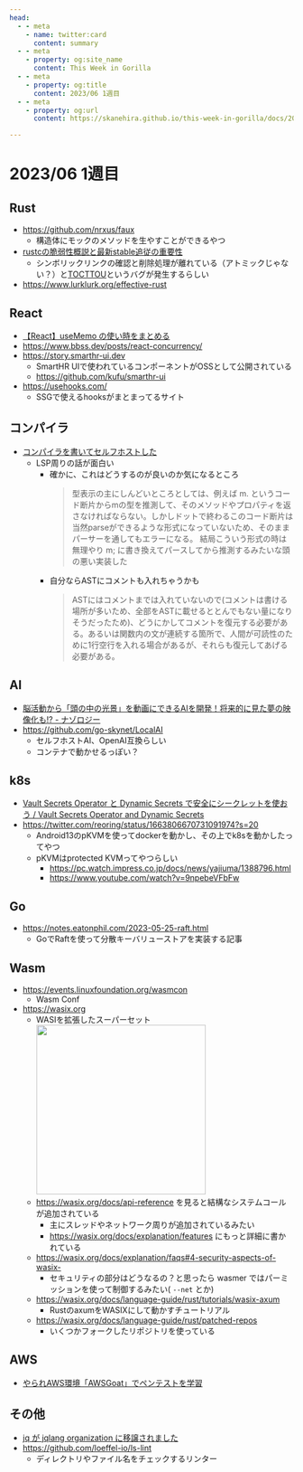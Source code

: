 ```yaml
---
head:
  - - meta
    - name: twitter:card
      content: summary
  - - meta
    - property: og:site_name
      content: This Week in Gorilla
  - - meta
    - property: og:title
      content: 2023/06 1週目
  - - meta
    - property: og:url
      content: https://skanehira.github.io/this-week-in-gorilla/docs/2023/0601.html

---
```


# 2023/06 1週目

## Rust
- https://github.com/nrxus/faux
  - 構造体にモックのメソッドを生やすことができるやつ
- [rustcの脆弱性概説と最新stable追従の重要性](https://techblog.paild.co.jp/entry/2023/05/26/135944)
  - シンボリックリンクの確認と削除処理が離れている（アトミックじゃない？）と[TOCTTOU](https://ja.wikipedia.org/wiki/Time_of_check_to_time_of_use)というバグが発生するらしい
- https://www.lurklurk.org/effective-rust

## React
- [【React】useMemo の使い時をまとめる](https://zenn.dev/chot/articles/react-when-to-use-memo)
- https://www.bbss.dev/posts/react-concurrency/
- https://story.smarthr-ui.dev
  - SmartHR UIで使われているコンポーネントがOSSとして公開されている
  - https://github.com/kufu/smarthr-ui
- https://usehooks.com/
  - SSGで使えるhooksがまとまってるサイト

## コンパイラ
- [コンパイラを書いてセルフホストした](https://zenn.dev/myuon/articles/76047d5d575346)
  - LSP周りの話が面白い
    - 確かに、これはどうするのが良いのか気になるところ
      > 型表示の主にしんどいところとしては、例えば m. というコード断片からmの型を推測して、そのメソッドやプロパティを返さなければならない。しかしドットで終わるこのコード断片は当然parseができるような形式になっていないため、そのままパーサーを通してもエラーになる。
      > 結局こういう形式の時は無理やり m; に書き換えてパースしてから推測するみたいな頭の悪い実装した
    - 自分ならASTにコメントも入れちゃうかも
      > ASTにはコメントまでは入れていないので(コメントは書ける場所が多いため、全部をASTに載せるととんでもない量になりそうだったため)、どうにかしてコメントを復元する必要がある。あるいは関数内の文が連続する箇所で、人間が可読性のために1行空行を入れる場合があるが、それらも復元してあげる必要がある。 

## AI
- [脳活動から「頭の中の光景」を動画にできるAIを開発！将来的に見た夢の映像化も!? - ナゾロジー](https://nazology.net/archives/126837)
- https://github.com/go-skynet/LocalAI
  - セルフホストAI、OpenAI互換らしい
  - コンテナで動かせるっぽい？

## k8s
- [Vault Secrets Operator と Dynamic Secrets で安全にシークレットを使おう / Vault Secrets Operator and Dynamic Secrets](https://speakerdeck.com/nnstt1/vault-secrets-operator-and-dynamic-secrets)
- https://twitter.com/reoring/status/1663806670731091974?s=20
  - Android13のpKVMを使ってdockerを動かし、その上でk8sを動かしたってやつ
  - pKVMはprotected KVMってやつらしい
    - https://pc.watch.impress.co.jp/docs/news/yajiuma/1388796.html
    - https://www.youtube.com/watch?v=9npebeVFbFw

## Go
- https://notes.eatonphil.com/2023-05-25-raft.html
  - GoでRaftを使って分散キーバリューストアを実装する記事

## Wasm
- https://events.linuxfoundation.org/wasmcon
  - Wasm Conf
- https://wasix.org
  - WASIを拡張したスーパーセット
    <img src="https://wasix.org/_next/static/media/wasix-explained.d69ea729.png" width=300 />
  - https://wasix.org/docs/api-reference を見ると結構なシステムコールが追加されている
    - 主にスレッドやネットワーク周りが追加されているみたい
    - https://wasix.org/docs/explanation/features にもっと詳細に書かれている
  - https://wasix.org/docs/explanation/faqs#4-security-aspects-of-wasix-
    - セキュリティの部分はどうなるの？と思ったら wasmer ではパーミッションを使って制御するみたい( `--net` とか)
  - https://wasix.org/docs/language-guide/rust/tutorials/wasix-axum
    - RustのaxumをWASIXにして動かすチュートリアル
  - https://wasix.org/docs/language-guide/rust/patched-repos
    - いくつかフォークしたリポジトリを使っている

## AWS
- [やられAWS環境「AWSGoat」でペンテストを学習](https://blog.motikan2010.com/entry/2023/05/31/%E3%82%84%E3%82%89%E3%82%8CAWS%E7%92%B0%E5%A2%83%E3%80%8CAWSGoat%E3%80%8D%E3%81%A7%E3%83%9A%E3%83%B3%E3%83%86%E3%82%B9%E3%83%88%E3%82%92%E5%AD%A6%E7%BF%92)

## その他
- [jq が jqlang organization に移譲されました](https://itchyny.hatenablog.com/entry/2023/05/30/090000)
- https://github.com/loeffel-io/ls-lint
  - ディレクトリやファイル名をチェックするリンター
